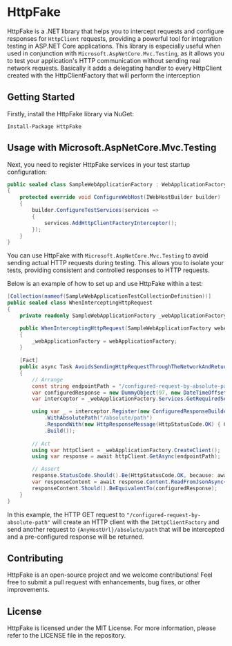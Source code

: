 # HttpFake

HttpFake is a .NET library that helps you to intercept requests and configure responses for `HttpClient` requests, providing a powerful tool for integration testing in ASP.NET Core applications. This library is especially useful when used in conjunction with `Microsoft.AspNetCore.Mvc.Testing`, as it allows you to test your application's HTTP communication without sending real network requests. 
Basically it adds a delegating handler to every HttpClient created with the HttpClientFactory that will perform the interception

## Getting Started

Firstly, install the HttpFake library via NuGet:

```shell
Install-Package HttpFake
```

## Usage with Microsoft.AspNetCore.Mvc.Testing

Next, you need to register HttpFake services in your test startup configuration:

```csharp
public sealed class SampleWebApplicationFactory : WebApplicationFactory<IAssemblyMarker>
{
    protected override void ConfigureWebHost(IWebHostBuilder builder)
    {
        builder.ConfigureTestServices(services =>
        {
            services.AddHttpClientFactoryInterceptor();
        });
    }
}
```

You can use HttpFake with `Microsoft.AspNetCore.Mvc.Testing` to avoid sending actual HTTP requests during testing. This allows you to isolate your tests, providing consistent and controlled responses to HTTP requests.

Below is an example of how to set up and use HttpFake within a test:

```csharp
[Collection(nameof(SampleWebApplicationTestCollectionDefinition))]
public sealed class WhenInterceptingHttpRequest
{
    private readonly SampleWebApplicationFactory _webApplicationFactory;

    public WhenInterceptingHttpRequest(SampleWebApplicationFactory webApplicationFactory)
    {
        _webApplicationFactory = webApplicationFactory;
    }
    
    [Fact]
    public async Task AvoidsSendingHttpRequestThroughTheNetworkAndReturnsConfiguredResponse()
    {
        // Arrange
        const string endpointPath = "/configured-request-by-absolute-path";
        var configuredResponse = new DummyObject(97, new DateTimeOffset(2023, 1, 23, 1, 2, 3, TimeSpan.Zero), "Text");
        var interceptor = _webApplicationFactory.Services.GetRequiredService<ConfiguredHttpRequestsInterceptor>();

        using var _ = interceptor.Register(new ConfiguredResponseBuilder()
            .WithAbsolutePath("/absolute/path")
            .RespondWith(new HttpResponseMessage(HttpStatusCode.OK) { Content = JsonContent.Create(configuredResponse) })
            .Build());
        
        // Act
        using var httpClient = _webApplicationFactory.CreateClient();
        using var response = await httpClient.GetAsync(endpointPath);

        // Assert
        response.StatusCode.Should().Be(HttpStatusCode.OK, because: await response.Content.ReadAsStringAsync());
        var responseContent = await response.Content.ReadFromJsonAsync<DummyObject>();
        responseContent.Should().BeEquivalentTo(configuredResponse);
    }
}
```

In this example, the HTTP GET request to `"/configured-request-by-absolute-path"` will create an HTTP client with the `IHttpClientFactory` and send another request to `{AnyHostUrl}/absolute/path` that will be intercepted and a pre-configured response will be returned.


## Contributing

HttpFake is an open-source project and we welcome contributions! Feel free to submit a pull request with enhancements, bug fixes, or other improvements.

## License

HttpFake is licensed under the MIT License. For more information, please refer to the LICENSE file in the repository.

